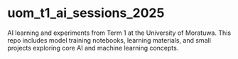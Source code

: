 # uom_t1_ai_sessions_2025
AI learning and experiments from Term 1 at the University of Moratuwa. This repo includes model training notebooks, learning materials, and small projects exploring core AI and machine learning concepts.
